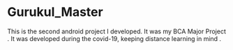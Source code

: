 # Gurukul_Master
This is the second android project I developed.
It was my BCA Major Project .
It was developed during the covid-19, keeping distance learning in mind .
